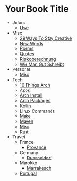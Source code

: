 # Your Book Title

- Jokes
  * [Uwe](jokes/Uwe.md)
- Misc
  * [29 Ways To Stay Creative](misc/29ways_to_stay_creative.md)
  * [New Words](misc/NewWords.md)
  * [Poems](misc/poems.md)
  * [Quotes](misc/quotes.md)
  * [Risikoberechnung](misc/Risikoberechnung.md)
  * [Wie Man Gut Schreibt](misc/wie_man_gut_Schreibt.md)
- Personal
  * [Misc](personal/misc.md)
- Tech
  * [10 Things Arch](tech/10things_arch.md)
  * [Apps](tech/apps.md)
  * [Arch Install](tech/arch_install.md)
  * [Arch Packages](tech/arch_packages.md)
  * [Kotlin](tech/kotlin.md)
  * [Linux Commands](tech/linux_commands.md)
  * [Make](tech/make.md)
  * [Maven](tech/maven.md)
  * [Misc](tech/misc.md)
  * [Rust](tech/rust.md)
- Travel
  - France
    * [Provance](travel/France/provance.md)
  - Germany
    * [Duesseldorf](travel/germany/duesseldorf.md)
  - Marokko
    * [Marrakesch](travel/Marokko/Marrakesch.md)
  * [Portugal](travel/portugal.md)
